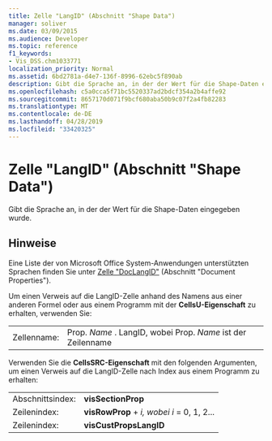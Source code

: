 ```yaml
---
title: Zelle "LangID" (Abschnitt "Shape Data")
manager: soliver
ms.date: 03/09/2015
ms.audience: Developer
ms.topic: reference
f1_keywords:
- Vis_DSS.chm1033771
localization_priority: Normal
ms.assetid: 6bd2781a-d4e7-136f-8996-62ebc5f890ab
description: Gibt die Sprache an, in der der Wert für die Shape-Daten eingegeben wurde.
ms.openlocfilehash: c5a0cca5f71bc5520337ad2bdcf354a2b4affe92
ms.sourcegitcommit: 8657170d071f9bcf680aba50b9c07f2a4fb82283
ms.translationtype: MT
ms.contentlocale: de-DE
ms.lasthandoff: 04/28/2019
ms.locfileid: "33420325"
---
```

# <a name="langid-cell-shape-data-section"></a>Zelle "LangID" (Abschnitt "Shape Data")

Gibt die Sprache an, in der der Wert für die Shape-Daten eingegeben wurde. 
  
## <a name="remarks"></a>Hinweise

Eine Liste der von Microsoft Office System-Anwendungen unterstützten Sprachen finden Sie unter [Zelle "DocLangID"](doclangid-cell-document-properties-section.md) (Abschnitt "Document Properties"). 
  
Um einen Verweis auf die LangID-Zelle anhand des Namens aus einer anderen Formel oder aus einem Programm mit der **CellsU-Eigenschaft** zu erhalten, verwenden Sie: 
  
|||
|:-----|:-----|
| Zellenname:  <br/> | Prop.  *Name*  . LangID, wobei Prop.  *Name*  ist der Zeilenname  <br/> |
   
Verwenden Sie die **CellsSRC-Eigenschaft** mit den folgenden Argumenten, um einen Verweis auf die LangID-Zelle nach Index aus einem Programm zu erhalten: 
  
|||
|:-----|:-----|
| Abschnittsindex:  <br/> |**visSectionProp** <br/> |
| Zeilenindex:  <br/> |**visRowProp**  +   *i,* *wobei i* = 0, 1, 2...  <br/> |
| Zeilenindex:  <br/> |**visCustPropsLangID** <br/> |
   

